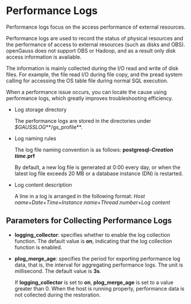 # Performance Logs<a name="EN-US_TOPIC_0289900271"></a>

Performance logs focus on the access performance of external resources.

Performance logs are used to record the status of physical resources and the performance of access to external resources \(such as disks and OBS\). openGauss does not support OBS or Hadoop, and as a result only disk access information is available.

The information is mainly collected during the I/O read and write of disk files. For example, the file read I/O during file copy, and the pread system calling for accessing the OS table file during normal SQL execution.

When a performance issue occurs, you can locate the cause using performance logs, which greatly improves troubleshooting efficiency.

-   Log storage directory

    The performance logs are stored in the directories under  *$GAUSSLOG***/gs\_profile**.

-   Log naming rules

    The log file naming convention is as follows:  **postgresql-***Creation time***.prf**

    By default, a new log file is generated at 0:00 every day, or when the latest log file exceeds 20 MB or a database instance \(DN\) is restarted.

-   Log content description

    A line in a log is arranged in the following format:  *Host name*+*Date*+*Time*+*Instance name*+*Thread number*+*Log content*


## Parameters for Collecting Performance Logs<a name="en-us_topic_0286058590_section190710281529"></a>

-   **logging\_collector**: specifies whether to enable the log collection function. The default value is  **on**, indicating that the log collection function is enabled.
-   **plog\_merge\_age**: specifies the period for exporting performance log data, that is, the interval for aggregating performance logs. The unit is millisecond. The default value is  **3s**.

    If  **logging\_collector**  is set to  **on**,  **plog\_merge\_age**  is set to a value greater than 0. When the host is running properly, performance data is not collected during the restoration.
